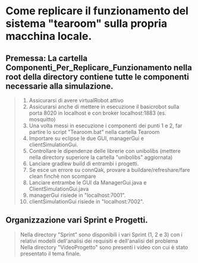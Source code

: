 # Come replicare il funzionamento del sistema "tearoom" sulla propria macchina locale.

## Premessa: La cartella Componenti_Per_Replicare_Funzionamento nella root della directory contiene tutte le componenti necessarie alla simulazione.
  
> 1. Assicurarsi di avere virtualRobot attivo
> 2. Assicurarsi anche di mettere in esecuzione il basicrobot sulla porta 8020 in localhost e con broker localhost:1883 (es. mosquitto)
> 3. Una volta messi in esecuzione i componenti dei punti 1 e 2, far partire lo script "Tearoom.bat" nella cartella Tearoom
> 4. Importare su eclipse le due GUI, managerGui e clientSimulationGui.
> 5. Controllare le dipendenze delle librerie con unibolibs (mettere nella directory superiore la cartella "unibolibs" aggiornata)
> 6. Lanciare gradlew build di entrambi i progetti.
> 7. Se esce un errore su connQak, provare a buildare/refreshare/fare clean finchè non scompare
> 8. Lanciare entrambe le GUI da ManagerGui.java e ClientSimulationGui.java
> 9. managerGui risiede in "localhost:7001".
> 10. clientSimulationGui risiede in "localhost:7002".

## Organizzazione vari Sprint e Progetti.

> Nella directory "Sprint" sono disponibili i vari Sprint (1, 2 e 3) con i relativi modelli dell'analisi dei requisiti e dell'analisi del problema  
> Nella directory "VideoProgetto" sono presenti i video con cui è stato presentato il tema finale.
> 
> 
> 
> 
> 
> 